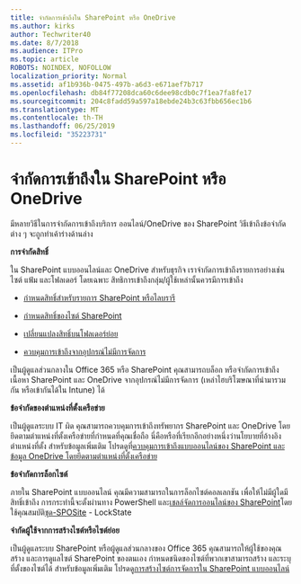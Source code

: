 ```yaml
---
title: จำกัดการเข้าถึงใน SharePoint หรือ OneDrive
ms.author: kirks
author: Techwriter40
ms.date: 8/7/2018
ms.audience: ITPro
ms.topic: article
ROBOTS: NOINDEX, NOFOLLOW
localization_priority: Normal
ms.assetid: af1b936b-0475-497b-a6d3-e671aef7b717
ms.openlocfilehash: db84f77208dca60c6dee98cdb0c7f1ea7fa8fe17
ms.sourcegitcommit: 204c8fadd59a597a18ebde24b3c63fbb656ec1b6
ms.translationtype: MT
ms.contentlocale: th-TH
ms.lasthandoff: 06/25/2019
ms.locfileid: "35223731"
---
```

# <a name="restrict-access-in-sharepoint-or-onedrive"></a>จำกัดการเข้าถึงใน SharePoint หรือ OneDrive

มีหลายวิธีในการจำกัดการเข้าถึงบริการ ออนไลน์/OneDrive ของ SharePoint วิธีเข้าถึงข้อจำกัดต่าง ๆ จะถูกทำเค้าร่างด้านล่าง 

**การจำกัดสิทธิ์**

ใน SharePoint แบบออนไลน์และ OneDrive สำหรับธุรกิจ เราจำกัดการเข้าถึงรายการอย่างเช่นไซต์ แฟ้ม และโฟลเดอร์ โดยเฉพาะ สิทธิการเข้าถึงกลุ่ม/ผู้ใช้เหล่านั้นควรมีการเข้าถึง

- [กำหนดสิทธิ์สำหรับรายการ SharePoint หรือไลบรารี](https://support.office.com/article/Customize-permissions-for-a-SharePoint-list-or-library-02d770f3-59eb-4910-a608-5f84cc297782)

- [กำหนดสิทธิ์ของไซต์ SharePoint](https://docs.microsoft.com/sharepoint/customize-sharepoint-site-permissions)

- [เปลี่ยนแปลงสิทธิ์บนโฟลเดอร์ย่อย](https://support.office.com/article/Change-the-permissions-on-a-subfolder-5427BD7C-F20A-4F75-8CF2-5359DD45A1A6)

- [ควบคุมการเข้าถึงจากอุปกรณ์ไม่มีการจัดการ](https://docs.microsoft.com/sharepoint/control-access-from-unmanaged-devices)

เป็นผู้ดูแลส่วนกลางใน Office 365 หรือ SharePoint คุณสามารถบล็อก หรือจำกัดการเข้าถึงเนื้อหา SharePoint และ OneDrive จากอุปกรณ์ไม่มีการจัดการ (เหล่าไฮบริโฆษณาที่นำมารวมกัน หรือเข้ากันได้ใน Intune) ได้

**ข้อจำกัดของตำแหน่งที่ตั้งเครือข่าย**

เป็นผู้ดูแลระบบ IT ผิด คุณสามารถควบคุมการเข้าถึงทรัพยากร SharePoint และ OneDrive โดยยึดตามตำแหน่งที่ตั้งเครือข่ายที่กำหนดที่คุณเชื่อถือ นี่คือหรือที่เรียกอีกอย่างหนึ่งว่านโยบายที่อ้างอิงตำแหน่งที่ตั้ง สำหรับข้อมูลเพิ่มเติม โปรดดูที่[ควบคุมการเข้าถึงแบบออนไลน์ของ SharePoint และข้อมูล OneDrive โดยยึดตามตำแหน่งที่ตั้งเครือข่าย](https://docs.microsoft.com/sharepoint/control-access-based-on-network-location)

**ข้อจำกัดการล็อกไซต์** 

ภายใน SharePoint แบบออนไลน์ คุณมีความสามารถในการล็อกไซต์คอลเลกชัน เพื่อให้ไม่มีผู้ใดมีสิทธิ์เข้าถึง การกระทำนี้จะตั้งผ่านทาง PowerShell และ[เชลล์จัดการออนไลน์ของ SharePoint](https://docs.microsoft.com/powershell/sharepoint/sharepoint-online/connect-sharepoint-online?view=sharepoint-ps)โดยใช้คุณสมบัติ[ชุด-SPOSite](https://docs.microsoft.com/powershell/module/sharepoint-online/set-sposite?view=sharepoint-ps) - LockState

**จำกัดผู้ใช้จากการสร้างไซต์หรือไซต์ย่อย**

เป็นผู้ดูแลระบบ SharePoint หรือผู้ดูแลส่วนกลางของ Office 365 คุณสามารถให้ผู้ใช้ของคุณสร้าง และการดูแลไซต์ SharePoint ของตนเอง กำหนดชนิดของไซต์ที่พวกเขาสามารถสร้าง และระบุที่ตั้งของไซต์ได้ สำหรับข้อมูลเพิ่มเติม โปรดดู[การสร้างไซต์การจัดการใน SharePoint แบบออนไลน์](https://docs.microsoft.com/sharepoint/manage-site-creation)

